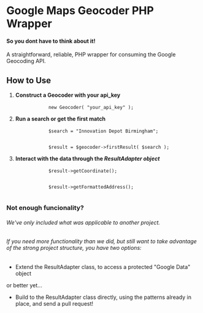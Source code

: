 Google Maps Geocoder PHP Wrapper
=========================

#### So you dont have to think about it!
A straightforward, reliable, PHP wrapper for consuming the Google Geocoding API.

How to Use
--------
<ol>
    <li><strong>Construct a Geocoder with your api_key</strong>
        <br/>
        <code>
            new Geocoder( "your_api_key" );
        </code>
    </li>
    <li><strong>Run a search or get the first match</strong>
        <br/>
        <code>
            $search = "Innovation Depot Birmingham";
            <br>
            $result = $geocoder->firstResult( $search );
        </code>
    </li>
    <li><strong>Interact with the data through the <em>ResultAdapter object</em></strong>
        <br/>
        <code>
            $result->getCoordinate();
            <br/>
            $result->getFormattedAddress();
        </code>
    </li>
</ol>

### Not enough funcionality?
###### We've only included what was applicable to another project.
###### If you need more functionality than we did, but still want to take advantage of the strong project structure, you have two options:
* Extend the ResultAdapter class, to access a protected "Google Data" object

or better yet...
* Build to the ResultAdapter class directly, using the patterns already in place, and send a pull request!